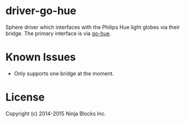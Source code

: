 # driver-go-hue

Sphere driver which interfaces with the Philips Hue light globes via their bridge. The primary interface is via [go-hue](github.com/bcurren/go-hue).

# Known Issues

* Only supports one bridge at the moment.

# License
Copyright (c) 2014-2015 Ninja Blocks Inc.
